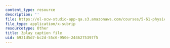 ```yaml
---
content_type: resource
description: ''
file: https://ol-ocw-studio-app-qa.s3.amazonaws.com/courses/5-61-physical-chemistry-fall-2017/6921d5d7bc2d55c6950e2446275397f5_JzW4RYICOdA.vtt
file_type: application/x-subrip
resourcetype: Other
title: 3play caption file
uid: 6921d5d7-bc2d-55c6-950e-2446275397f5
---
```

